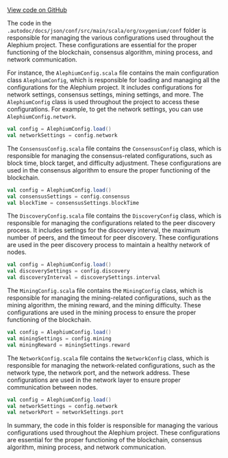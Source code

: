 [View code on GitHub](https://github.com/oxygenium/oxygenium/.autodoc/docs/json/conf/src/main/scala)

The code in the `.autodoc/docs/json/conf/src/main/scala/org/oxygenium/conf` folder is responsible for managing the various configurations used throughout the Alephium project. These configurations are essential for the proper functioning of the blockchain, consensus algorithm, mining process, and network communication.

For instance, the `AlephiumConfig.scala` file contains the main configuration class `AlephiumConfig`, which is responsible for loading and managing all the configurations for the Alephium project. It includes configurations for network settings, consensus settings, mining settings, and more. The `AlephiumConfig` class is used throughout the project to access these configurations. For example, to get the network settings, you can use `AlephiumConfig.network`.

```scala
val config = AlephiumConfig.load()
val networkSettings = config.network
```

The `ConsensusConfig.scala` file contains the `ConsensusConfig` class, which is responsible for managing the consensus-related configurations, such as block time, block target, and difficulty adjustment. These configurations are used in the consensus algorithm to ensure the proper functioning of the blockchain.

```scala
val config = AlephiumConfig.load()
val consensusSettings = config.consensus
val blockTime = consensusSettings.blockTime
```

The `DiscoveryConfig.scala` file contains the `DiscoveryConfig` class, which is responsible for managing the configurations related to the peer discovery process. It includes settings for the discovery interval, the maximum number of peers, and the timeout for peer discovery. These configurations are used in the peer discovery process to maintain a healthy network of nodes.

```scala
val config = AlephiumConfig.load()
val discoverySettings = config.discovery
val discoveryInterval = discoverySettings.interval
```

The `MiningConfig.scala` file contains the `MiningConfig` class, which is responsible for managing the mining-related configurations, such as the mining algorithm, the mining reward, and the mining difficulty. These configurations are used in the mining process to ensure the proper functioning of the blockchain.

```scala
val config = AlephiumConfig.load()
val miningSettings = config.mining
val miningReward = miningSettings.reward
```

The `NetworkConfig.scala` file contains the `NetworkConfig` class, which is responsible for managing the network-related configurations, such as the network type, the network port, and the network address. These configurations are used in the network layer to ensure proper communication between nodes.

```scala
val config = AlephiumConfig.load()
val networkSettings = config.network
val networkPort = networkSettings.port
```

In summary, the code in this folder is responsible for managing the various configurations used throughout the Alephium project. These configurations are essential for the proper functioning of the blockchain, consensus algorithm, mining process, and network communication.
